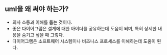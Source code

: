 ## uml을 왜 써야 하는가?
- 의사 소통과 이해를 돕는 것이다.
- 좋은 다이어그램은 설계에 대한 아이더를 공유하는데 도움이 되며, 특히 상세한 내용을 숨기고 싶을 때 그렇다.
- 다이어그램은 소프트웨어 시스템이나 비즈니스 프로세스를 이해하는데 도움이 된다.
